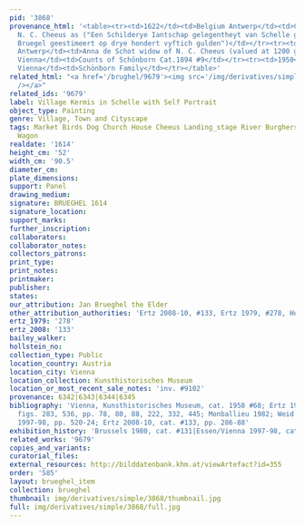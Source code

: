 ```yaml
---
pid: '3868'
provenance_html: '<table><tr><td>1622</td><td>Belgium Antwerp</td><td>Collection of
  N. C. Cheeus as ("Een Schilderye Iantschap gelegentheyt van Schelle gedaen by Jan
  Bruegel geestimeert op drye hondert vyftich gulden")</td></tr><tr><td>1663</td><td>Belgium
  Antwerp</td><td>Anna de Schot widow of N. C. Cheeus (valued at 1200 guilders)</td></tr><tr><td>1746</td><td>Austria
  Vienna</td><td>Counts of Schönborn Cat.1894 #9</td></tr><tr><td>1950</td><td>Austria
  Vienna</td><td>Schönborn Family</td></tr></table>'
related_html: "<a href='/brughel/9679'><img src='/img/derivatives/simple/9679/thumbnail.jpg'
  /></a>"
related_ids: '9679'
label: Village Kermis in Schelle with Self Portrait
object_type: Painting
genre: Village, Town and Cityscape
tags: Market Birds Dog Church House Cheeus Landing_stage River Burghers Kermis Boat
  Wagon
realdate: '1614'
height_cm: '52'
width_cm: '90.5'
diameter_cm: 
plate_dimensions: 
support: Panel
drawing_medium: 
signature: BRUEGHEL 1614
signature_location: 
support_marks: 
further_inscription: 
collaborators: 
collaborator_notes: 
collectors_patrons: 
print_type: 
print_notes: 
printmaker: 
publisher: 
states: 
our_attribution: Jan Brueghel the Elder
other_attribution_authorities: 'Ertz 2008-10, #133, Ertz 1979, #278, Honig database'
ertz_1979: '278'
ertz_2008: '133'
bailey_walker: 
hollstein_no: 
collection_type: Public
location_country: Austria
location_city: Vienna
location_collection: Kunsthistorisches Museum
location_or_most_recent_sale_notes: 'inv. #9102'
provenance: 6342|6343|6344|6345
bibliography: 'Vienna, Kunsthistorisches Museum, cat. 1958 #68; Ertz 1979, cat. #278,
  figs. 283, 536, pp. 78, 80, 88, 222, 332, 445; Monballieu 1982; Weid in Essen/Vienna
  1997-98, pp. 520-24; Ertz 2008-10, cat. #133, pp. 286-88'
exhibition_history: 'Brussels 1980, cat. #131|Essen/Vienna 1997-98, cat. #199'
related_works: '9679'
copies_and_variants: 
curatorial_files: 
external_resources: http://bilddatenbank.khm.at/viewArtefact?id=355
order: '585'
layout: brueghel_item
collection: brueghel
thumbnail: img/derivatives/simple/3868/thumbnail.jpg
full: img/derivatives/simple/3868/full.jpg
---
```

